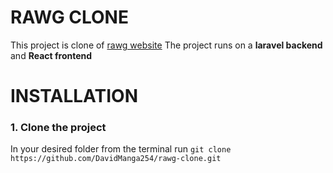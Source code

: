 # RAWG CLONE
This project is clone of [rawg website](https://rawg.io)
The project runs on a **laravel backend** and **React frontend**

# INSTALLATION
### 1. Clone the project
In your desired folder from the terminal run 
```git clone https://github.com/DavidManga254/rawg-clone.git ```
